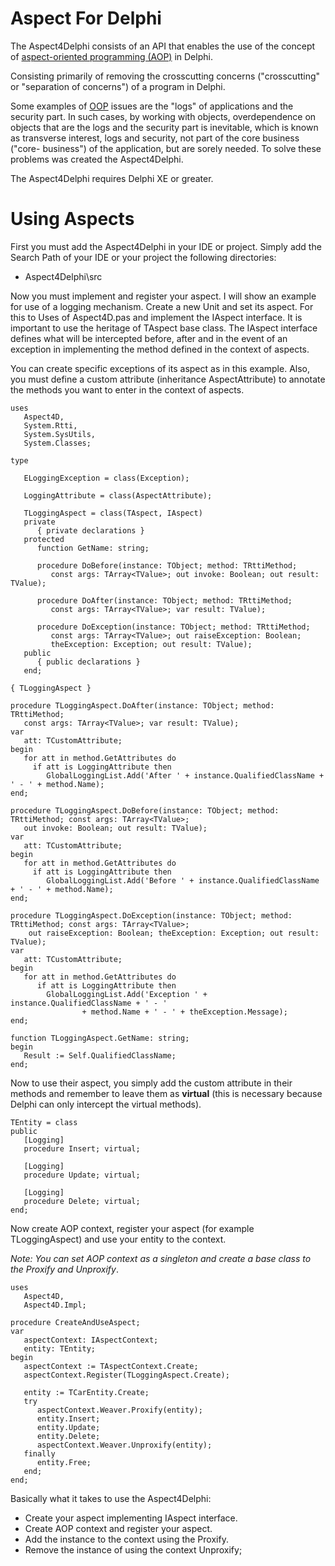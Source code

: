# Aspect For Delphi #
The Aspect4Delphi consists of an API that enables the use of the concept of [aspect-oriented programming (AOP)](http://en.wikipedia.org/wiki/Aspect-oriented_programming) in Delphi. 

Consisting primarily of removing the crosscutting concerns ("crosscutting" or "separation of concerns") of a program in Delphi.

Some examples of [OOP](http://en.wikipedia.org/wiki/Object-oriented_programming) issues are the "logs" of applications and the security part. In such cases, by working with objects, overdependence on objects that are the logs and the security part is inevitable, which is known as transverse interest, logs and security, not part of the core business ("core- business") of the application, but are sorely needed. To solve these problems was created the Aspect4Delphi.

The Aspect4Delphi requires Delphi XE or greater.

# Using Aspects #

First you must add the Aspect4Delphi in your IDE or project. Simply add the Search Path of your IDE or your project the following directories:

- Aspect4Delphi\src

Now you must implement and register your aspect. I will show an example for use of a logging mechanism. Create a new Unit and set its aspect. For this to Uses of Aspect4D.pas and implement the IAspect interface. It is important to use the heritage of TAspect base class. The IAspect interface defines what will be intercepted before, after and in the event of an exception in implementing the method defined in the context of aspects.

You can create specific exceptions of its aspect as in this example. Also, you must define a custom attribute (inheritance AspectAttribute) to annotate the methods you want to enter in the context of aspects.

    uses
  	   Aspect4D,
       System.Rtti,
       System.SysUtils,
       System.Classes;

    type

  	   ELoggingException = class(Exception);

  	   LoggingAttribute = class(AspectAttribute);

  	   TLoggingAspect = class(TAspect, IAspect)
  	   private
    	  { private declarations }
  	   protected
    	  function GetName: string;

    	  procedure DoBefore(instance: TObject; method: TRttiMethod;
             const args: TArray<TValue>; out invoke: Boolean; out result: TValue);

          procedure DoAfter(instance: TObject; method: TRttiMethod;
             const args: TArray<TValue>; var result: TValue);

          procedure DoException(instance: TObject; method: TRttiMethod;
             const args: TArray<TValue>; out raiseException: Boolean;
             theException: Exception; out result: TValue);
       public
          { public declarations }
  	   end;

   	{ TLoggingAspect }

	procedure TLoggingAspect.DoAfter(instance: TObject; method: TRttiMethod; 
	   const args: TArray<TValue>; var result: TValue);
	var
  	   att: TCustomAttribute;
	begin
  	   for att in method.GetAttributes do
    	 if att is LoggingAttribute then
      		GlobalLoggingList.Add('After ' + instance.QualifiedClassName + ' - ' + method.Name);
	end;

	procedure TLoggingAspect.DoBefore(instance: TObject; method: TRttiMethod; const args: TArray<TValue>; 
	   out invoke: Boolean; out result: TValue);
	var
  	   att: TCustomAttribute;
	begin
  	   for att in method.GetAttributes do
    	 if att is LoggingAttribute then
      		GlobalLoggingList.Add('Before ' + instance.QualifiedClassName + ' - ' + method.Name);
	end;

	procedure TLoggingAspect.DoException(instance: TObject; method: TRttiMethod; const args: TArray<TValue>; 
		out raiseException: Boolean; theException: Exception; out result: TValue);
	var
  	   att: TCustomAttribute;
	begin
  	   for att in method.GetAttributes do
    	  if att is LoggingAttribute then
      		GlobalLoggingList.Add('Exception ' + instance.QualifiedClassName + ' - ' 
					+ method.Name + ' - ' + theException.Message);
	end;

	function TLoggingAspect.GetName: string;
	begin
	   Result := Self.QualifiedClassName;
	end;

Now to use their aspect, you simply add the custom attribute in their methods and remember to leave them as **virtual** (this is necessary because Delphi can only intercept the virtual methods).

    
    TEntity = class
    public    
       [Logging]
       procedure Insert; virtual;
    
       [Logging]
       procedure Update; virtual;
    
       [Logging]
       procedure Delete; virtual;
    end;


Now create AOP context, register your aspect (for example TLoggingAspect) and use your entity to the context. 

*Note: You can set AOP context as a singleton and create a base class to the Proxify and Unproxify*. 

	uses
	   Aspect4D,
  	   Aspect4D.Impl;

	procedure CreateAndUseAspect;
	var
	   aspectContext: IAspectContext;
       entity: TEntity;
	begin
	   aspectContext := TAspectContext.Create;
  	   aspectContext.Register(TLoggingAspect.Create);

	   entity := TCarEntity.Create;
       try		
		  aspectContext.Weaver.Proxify(entity);
          entity.Insert;
          entity.Update;
          entity.Delete;
          aspectContext.Weaver.Unproxify(entity);
	   finally          
		  entity.Free;
       end;
	end;

Basically what it takes to use the Aspect4Delphi:

- Create your aspect implementing IAspect interface.
- Create AOP context and register your aspect.
- Add the instance to the context using the Proxify.
- Remove the instance of using the context Unproxify;
